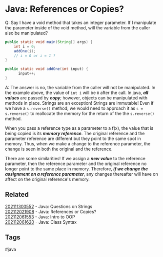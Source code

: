 # Java: References or Copies?

Q: Say I have a void method that takes an integer parameter. If I manipulate the
parameter inside of the void method, will the variable from the caller also be
manipulated?

```java
public static void main(String[] args) {
    int i = 0;
    addOne(i);
    // i = 0 or i = 1 ?
}

public static void addOne(int input) {
      input++;
}
```

A: The answer is no, the variable from the caller will not be manipulated. In
the example above, the value of ```int i``` will be ```0``` after the call.
In java, ***all values*** are  passed by ***copy***; however, objects can be
manipulated with methods in place. Strings are an exception! Strings are
immutable! Even if we have a ```s.reverse()``` method, we would need to approach
it as ```s = s.reverse()``` to reallocate the memory for the return of the the
```s.reverse()``` method.

When you pass a reference type as a parameter to a f(x), the value that is being
copied is its ***memory reference***. The original reference and the parameter
reference are different but they point to the same spot in memory. Thus, when
we make a change to the reference parameter, the change is seen in both the
original and the reference.

There are some similarities! If we assign a ***new value*** to the reference
parameter, then the reference parameter and the original reference no longer
point to the same place in memory. Therefore, ***if we change the assignment
on a reference parameter***, any changes thereafter will have on affect on the
original reference's memory.


## Related
[202111300552](../202111300552) - Java: Questions on Strings\
[202112021908](../202112021908) - Java: References or Copies?\
[202112061553](../202112061553) - Java: Intro to OOP\
[202112061620](../202112061620) - Java: Class Syntax


## Tags
#java
